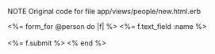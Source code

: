 
NOTE Original code for file app/views/people/new.html.erb

<%= form_for @person do |f| %>
  <%= f.text_field :name %> <br /><br />
 <%= f.submit %>
<% end %>



